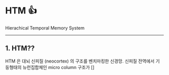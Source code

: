 # HTM :+1:
Hierachical Temporal Memory System


---
## 1. HTM??

HTM 은 대뇌 신피질 (neocortex) 의 구조를 벤치마킹한 신경망. 신피질 전역에서 기둥형태의 뉴런집합체인  micro column 구조가 []
